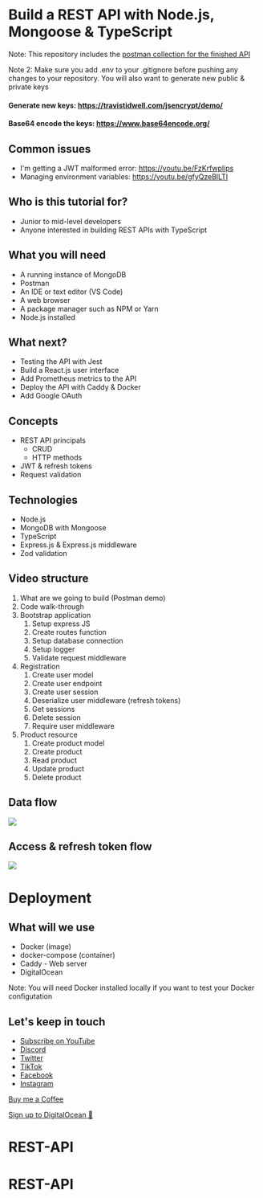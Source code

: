 # Build a REST API with Node.js, Mongoose & TypeScript

Note: This repository includes the [postman collection for the finished API](postman_collection.json)

Note 2: Make sure you add .env to your .gitignore before pushing any changes to your repository. You will also want to generate new public & private keys

#### Generate new keys: https://travistidwell.com/jsencrypt/demo/

#### Base64 encode the keys: https://www.base64encode.org/



## Common issues
* I'm getting a JWT malformed error: https://youtu.be/FzKrfwplips
* Managing environment variables: https://youtu.be/gfyQzeBlLTI

## Who is this tutorial for?
* Junior to mid-level developers
* Anyone interested in building REST APIs with TypeScript

## What you will need
* A running instance of MongoDB
* Postman
* An IDE or text editor (VS Code)
* A web browser
* A package manager such as NPM or Yarn
* Node.js installed

## What next?
* Testing the API with Jest
* Build a React.js user interface
* Add Prometheus metrics to the API
* Deploy the API with Caddy & Docker
* Add Google OAuth

## Concepts
* REST API principals
    * CRUD
    * HTTP methods
* JWT & refresh tokens
* Request validation
## Technologies
* Node.js
* MongoDB with Mongoose
* TypeScript
* Express.js & Express.js middleware
* Zod validation

## Video structure
1. What are we going to build (Postman demo)
2. Code walk-through
3. Bootstrap application
   1. Setup express JS
   2. Create routes function
   3. Setup database connection
   4. Setup logger
   5. Validate request middleware
4. Registration
   1. Create user model
   2. Create user endpoint
   3. Create user session
   4. Deserialize user middleware (refresh tokens)
   5. Get sessions
   6. Delete session
   7. Require user middleware
5. Product resource
   1. Create product model
   2. Create product
   3. Read product
   4. Update product
   5. Delete product


## Data flow
![](./diagrams/data-flow.png)


## Access & refresh token flow
![](./diagrams/refresh-token-flow.png)


# Deployment

## What will we use
* Docker (image)
* docker-compose (container)
* Caddy - Web server
* DigitalOcean

Note: You will need Docker installed locally if you want to test your Docker configutation

## Let's keep in touch
- [Subscribe on YouTube](https://www.youtube.com/TomDoesTech)
- [Discord](https://discord.gg/4ae2Esm6P7)
- [Twitter](https://twitter.com/tomdoes_tech)
- [TikTok](https://www.tiktok.com/@tomdoestech)
- [Facebook](https://www.facebook.com/tomdoestech)
- [Instagram](https://www.instagram.com/tomdoestech)

[Buy me a Coffee](https://www.buymeacoffee.com/tomn)

[Sign up to DigitalOcean 💖](https://m.do.co/c/1b74cb8c56f4)
# REST-API
# REST-API
